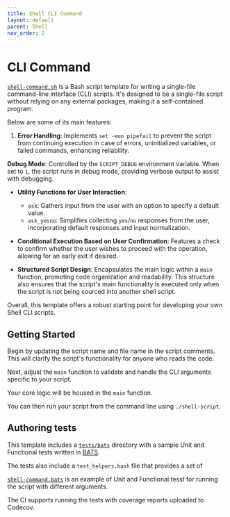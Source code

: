 ```yaml
---
title: Shell CLI Command
layout: default
parent: Shell
nav_order: 2
---
```


# CLI Command

[`shell-command.sh`](https://github.com/AlexSkrypnyk/scaffold/blob/main/shell-command.sh)
is a Bash script template for writing a single-file command-line interface (CLI)
scripts. It's designed to be a single-file script without relying on any
external packages, making it a self-contained program.

Below are some of its main features:

1. **Error Handling**: Implements `set -euo pipefail` to prevent the
script from continuing execution in case of errors, uninitialized variables, or
failed commands, enhancing reliability.

**Debug Mode**: Controlled by the `SCRIPT_DEBUG` environment variable. When
  set to `1`, the script runs in debug mode, providing verbose output to assist
  with debugging.

- **Utility Functions for User Interaction**:
  - `ask`: Gathers input from the user with an option to specify a default
    value.
  - `ask_yesno`: Simplifies collecting `yes`/`no` responses from the user,
    incorporating default responses and input normalization.

- **Conditional Execution Based on User Confirmation**: Features a check to
  confirm whether the user wishes to proceed with the operation, allowing for an
  early exit if desired.

- **Structured Script Design**: Encapsulates the main logic within a `main`
  function, promoting code organization and readability. This structure also
  ensures that the script's main functionality is executed only when the script
  is not being sourced into another shell script.

Overall, this template offers a robust starting point for developing your own
Shell CLI scripts.

## Getting Started

Begin by updating the script name and file name in the script comments. This
will clarify the script's functionality for anyone who reads the code.

Next, adjust the `main` function to validate and handle the CLI arguments
specific to your script.

Your core logic will be housed in the `main` function.

You can then run your script from the command line using `./shell-script`.

## Authoring tests

This template includes
a [`tests/bats`](https://github.com/AlexSkrypnyk/scaffold/tree/main/tests/bats)
directory with a sample Unit and Functional tests written in [BATS](https://github.com/bats-core/bats-core).

The tests also include a `test_helpers.bash` file that provides a set of

[`shell-command.bats`](https://github.com/AlexSkrypnyk/scaffold/blob/main/tests/bats/shell-command.bats)
is an example of Unit and Functional tesst for running the script with different
arguments.

The CI supports running the tests with coverage reports uploaded to Codecov.
